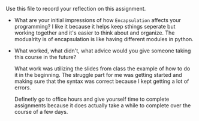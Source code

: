 Use this file to record your reflection on this assignment.

- What are your initial impressions of how `Encapsulation` affects your programming?
    I like it because it helps keep sthings seperate but working together and it's easier to think about and organize. The modualrity is of encapsulation is like having different modules in python. 

- What worked, what didn't, what advice would you give someone taking this course in the future?

    What work was utilizing the slides from class the example of how to do it in the beginning. The struggle part for me was getting started and making sure that the syntax was correct because I kept getting a lot of errors. 

    Definetly go to office hours and give yourself time to complete assignments because it does actually take a while to complete over the course of a few days. 
